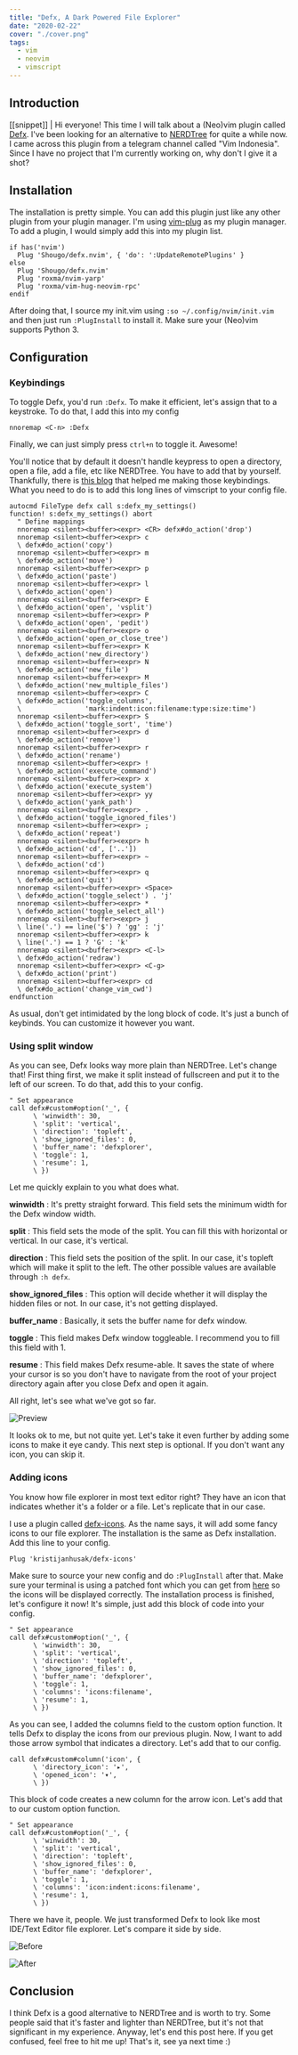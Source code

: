 ```yaml
---
title: "Defx, A Dark Powered File Explorer"
date: "2020-02-22"
cover: "./cover.png"
tags:
  - vim
  - neovim
  - vimscript
---
```


## Introduction
[[snippet]]
| Hi everyone! This time I will talk about a (Neo)vim plugin called [Defx](https://github.com/airblade/defx.nvim). I've been looking for an alternative to [NERDTree](https://github.com/preservim/nerdtree) for quite a while now. I came across this plugin from a telegram channel called "Vim Indonesia". Since I have no project that I'm currently working on, why don't I give it a shot?

## Installation
The installation is pretty simple. You can add this plugin just like any other plugin from your plugin manager. I'm using [vim-plug](https://github.com/junegunn/vim-plug) as my plugin manager. To add a plugin, I would simply add this into my plugin list.

``` vim
if has('nvim')
  Plug 'Shougo/defx.nvim', { 'do': ':UpdateRemotePlugins' }
else
  Plug 'Shougo/defx.nvim'
  Plug 'roxma/nvim-yarp'
  Plug 'roxma/vim-hug-neovim-rpc'
endif
```

After doing that, I source my init.vim using `:so ~/.config/nvim/init.vim` and then just run `:PlugInstall` to install it. Make sure your (Neo)vim supports Python 3.

## Configuration
### Keybindings
To toggle Defx, you'd run `:Defx`. To make it efficient, let's assign that to a keystroke. To do that, I add this into my config

``` vim
nnoremap <C-n> :Defx
```

Finally, we can just simply press `ctrl+n` to toggle it. Awesome!

You'll notice that by default it doesn't handle keypress to open a directory, open a file, add a file, etc like NERDTree. You have to add that by yourself. Thankfully, there is [this blog](https://tsarafatma.com/neovim/2020/02/08/defx-file-explorer-for-neovim) that helped me making those keybindings. What you need to do is to add this long lines of vimscript to your config file.

``` vim
autocmd FileType defx call s:defx_my_settings()
function! s:defx_my_settings() abort
  " Define mappings
  nnoremap <silent><buffer><expr> <CR> defx#do_action('drop')
  nnoremap <silent><buffer><expr> c
  \ defx#do_action('copy')
  nnoremap <silent><buffer><expr> m
  \ defx#do_action('move')
  nnoremap <silent><buffer><expr> p
  \ defx#do_action('paste')
  nnoremap <silent><buffer><expr> l
  \ defx#do_action('open')
  nnoremap <silent><buffer><expr> E
  \ defx#do_action('open', 'vsplit')
  nnoremap <silent><buffer><expr> P
  \ defx#do_action('open', 'pedit')
  nnoremap <silent><buffer><expr> o
  \ defx#do_action('open_or_close_tree')
  nnoremap <silent><buffer><expr> K
  \ defx#do_action('new_directory')
  nnoremap <silent><buffer><expr> N
  \ defx#do_action('new_file')
  nnoremap <silent><buffer><expr> M
  \ defx#do_action('new_multiple_files')
  nnoremap <silent><buffer><expr> C
  \ defx#do_action('toggle_columns',
  \                'mark:indent:icon:filename:type:size:time')
  nnoremap <silent><buffer><expr> S
  \ defx#do_action('toggle_sort', 'time')
  nnoremap <silent><buffer><expr> d
  \ defx#do_action('remove')
  nnoremap <silent><buffer><expr> r
  \ defx#do_action('rename')
  nnoremap <silent><buffer><expr> !
  \ defx#do_action('execute_command')
  nnoremap <silent><buffer><expr> x
  \ defx#do_action('execute_system')
  nnoremap <silent><buffer><expr> yy
  \ defx#do_action('yank_path')
  nnoremap <silent><buffer><expr> .
  \ defx#do_action('toggle_ignored_files')
  nnoremap <silent><buffer><expr> ;
  \ defx#do_action('repeat')
  nnoremap <silent><buffer><expr> h
  \ defx#do_action('cd', ['..'])
  nnoremap <silent><buffer><expr> ~
  \ defx#do_action('cd')
  nnoremap <silent><buffer><expr> q
  \ defx#do_action('quit')
  nnoremap <silent><buffer><expr> <Space>
  \ defx#do_action('toggle_select') . 'j'
  nnoremap <silent><buffer><expr> *
  \ defx#do_action('toggle_select_all')
  nnoremap <silent><buffer><expr> j
  \ line('.') == line('$') ? 'gg' : 'j'
  nnoremap <silent><buffer><expr> k
  \ line('.') == 1 ? 'G' : 'k'
  nnoremap <silent><buffer><expr> <C-l>
  \ defx#do_action('redraw')
  nnoremap <silent><buffer><expr> <C-g>
  \ defx#do_action('print')
  nnoremap <silent><buffer><expr> cd
  \ defx#do_action('change_vim_cwd')
endfunction
```

As usual, don't get intimidated by the long block of code. It's just a bunch of keybinds. You can customize it however you want.

### Using split window
As you can see, Defx looks way more plain than NERDTree. Let's change that! First thing first, we make it split instead of fullscreen and put it to the left of our screen. To do that, add this to your config.

``` vim
" Set appearance
call defx#custom#option('_', {
      \ 'winwidth': 30,
      \ 'split': 'vertical',
      \ 'direction': 'topleft',
      \ 'show_ignored_files': 0,
      \ 'buffer_name': 'defxplorer',
      \ 'toggle': 1,
      \ 'resume': 1,
      \ })
```

Let me quickly explain to you what does what.


**winwidth** : It's pretty straight forward. This field sets the minimum width for the Defx window width.

**split** : This field sets the mode of the split. You can fill this with horizontal or vertical. In our case, it's vertical.

**direction** : This field sets the position of the split. In our case, it's topleft which will make it split to the left. The other possible values are available through `:h defx`.

**show\_ignored\_files** : This option will decide whether it will display the hidden files or not. In our case, it's not getting displayed.

**buffer_name** : Basically, it sets the buffer name for defx window.

**toggle** : This field makes Defx window toggleable. I recommend you to fill this field with 1.

**resume** : This field makes Defx resume-able. It saves the state of where your cursor is so you don't have to navigate from the root of your project directory again after you close Defx and open it again.


All right, let's see what we've got so far.

![Preview](https://res.cloudinary.com/irrellia/image/upload/v1582268284/defx/Shot_02-20_13-48-50_t9ejq9.png)

It looks ok to me, but not quite yet. Let's take it even further by adding some icons to make it eye candy. This next step is optional. If you don't want any icon, you can skip it.

### Adding icons
You know how file explorer in most text editor right? They have an icon that indicates whether it's a folder or a file. Let's replicate that in our case.

I use a plugin called [defx-icons](https://github.com/kristijanhusak/defx-icons). As the name says, it will add some fancy icons to our file explorer. The installation is the same as Defx installation. Add this line to your config.

``` vim
Plug 'kristijanhusak/defx-icons'
```

Make sure to source your new config and do `:PlugInstall` after that. Make sure your terminal is using a patched font which you can get from [here](https://www.nerdfonts.com/font-downloads) so the icons will be displayed correctly. The installation process is finished, let's configure it now! It's simple, just add this block of code into your config.

``` vim
" Set appearance
call defx#custom#option('_', {
      \ 'winwidth': 30,
      \ 'split': 'vertical',
      \ 'direction': 'topleft',
      \ 'show_ignored_files': 0,
      \ 'buffer_name': 'defxplorer',
      \ 'toggle': 1,
      \ 'columns': 'icons:filename',
      \ 'resume': 1,
      \ })
```

As you can see, I added the columns field to the custom option function. It tells Defx to display the icons from our previous plugin. Now, I want to add those arrow symbol that indicates a directory. Let's add that to our config.

``` vim
call defx#custom#column('icon', {
      \ 'directory_icon': '▸',
      \ 'opened_icon': '▾',
      \ })
```

This block of code creates a new column for the arrow icon. Let's add that to our custom option function.

``` vim
" Set appearance
call defx#custom#option('_', {
      \ 'winwidth': 30,
      \ 'split': 'vertical',
      \ 'direction': 'topleft',
      \ 'show_ignored_files': 0,
      \ 'buffer_name': 'defxplorer',
      \ 'toggle': 1,
      \ 'columns': 'icon:indent:icons:filename',
      \ 'resume': 1,
      \ })
```

There we have it, people. We just transformed Defx to look like most IDE/Text Editor file explorer. Let's compare it side by side.

![Before](https://res.cloudinary.com/irrellia/image/upload/v1582269729/defx/Shot_02-20_14-19-15_xb8etl.png)

![After](https://res.cloudinary.com/irrellia/image/upload/v1582269726/defx/Shot_02-20_13-20-33_scxlzh.png)

## Conclusion
I think Defx is a good alternative to NERDTree and is worth to try. Some people said that it's faster and lighter than NERDTree, but it's not that significant in my experience. Anyway, let's end this post here. If you get confused, feel free to hit me up! That's it, see ya next time :)
